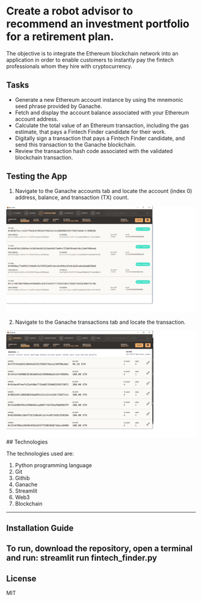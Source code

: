 # Create a robot advisor to recommend an investment portfolio for a retirement plan.
The objective is to integrate the Ethereum blockchain network into an application in order to enable customers to instantly pay the fintech professionals whom they hire with cryptocurrency.

## Tasks
- Generate a new Ethereum account instance by using the mnemonic seed phrase provided by Ganache.
- Fetch and display the account balance associated with your Ethereum account address.
- Calculate the total value of an Ethereum transaction, including the gas estimate, that pays a Fintech Finder candidate for their work.
- Digitally sign a transaction that pays a Fintech Finder candidate, and send this transaction to the Ganache blockchain.
- Review the transaction hash code associated with the validated blockchain transaction.

## Testing the App
 1. Navigate to the Ganache accounts tab and locate the account (index 0) address, balance, and transaction (TX) count.
   
  <img src="Images/transactions.png">

2. Navigate to the Ganache transactions tab and locate the transaction.
 
 <img src="Images/address_balance.png">
## Technologies

The technologies used are:
1. Python programming language
2. Git
3. Githib
4. Ganache
5. Streamlit
6. Web3
7. Blockchain
---

## Installation Guide

To run, download the repository, open a terminal and run: streamlit run fintech_finder.py
---

## License

MIT
